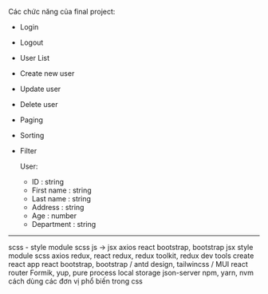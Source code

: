Các chức năng của final project:

- Login
- Logout
- User List
- Create new user
- Update user
- Delete user
- Paging
- Sorting
- Filter

  User:

  - ID : string
  - First name : string
  - Last name : string
  - Address : string
  - Age : number
  - Department : string

---

scss - style module scss
js -> jsx
axios
react bootstrap, bootstrap
jsx
style module scss
axios
redux, react redux, redux toolkit, redux dev tools
create react app
react bootstrap, bootstrap / antd design, tailwincss / MUI
react router
Formik, yup, pure process
local storage
json-server
npm, yarn, nvm
cách dùng các đơn vị phổ biến trong css
